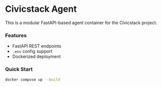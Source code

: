 # Civicstack Agent

This is a modular FastAPI-based agent container for the Civicstack project.

### Features
- FastAPI REST endpoints
- `.env` config support
- Dockerized deployment

### Quick Start

```bash
docker compose up --build
